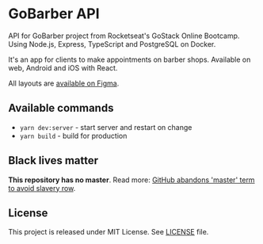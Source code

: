 # GoBarber API

API for GoBarber project from Rocketseat's GoStack Online Bootcamp. Using
Node.js, Express, TypeScript and PostgreSQL on Docker.

It's an app for clients to make appointments on barber shops. Available on
web, Android and iOS with React.

All layouts are [available on Figma][layout].

## Available commands

- `yarn dev:server` - start server and restart on change
- `yarn build` - build for production

## Black lives matter

**This repository has no master**. Read more:
[GitHub abandons 'master' term to avoid slavery row][master-replace].

## License

This project is released under MIT License. See [LICENSE](./LICENSE) file.

[layout]: https://www.figma.com/file/BXCihtXXh9p37lGsENV614/GoBarber?node-id=57%3A515
[master-replace]: https://www.bbc.com/news/technology-53050955
